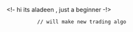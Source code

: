 <!-
      hi its aladeen , just a beginner 
              -!>
              <br>
      <div>
      </div>
              
              // will make new trading algo 
